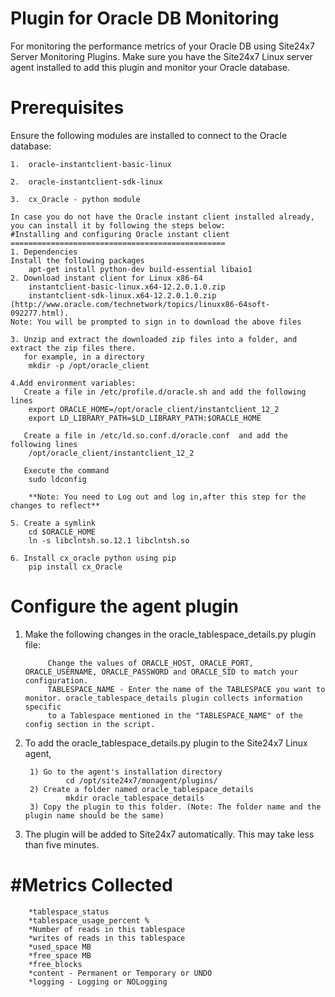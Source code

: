 Plugin for Oracle DB Monitoring
=====================================

For monitoring the performance metrics of your Oracle DB using Site24x7 Server Monitoring Plugins. Make sure you have the Site24x7 Linux server agent installed to add this plugin and monitor your Oracle database.
  

Prerequisites
=============

Ensure the following modules are installed to connect to the Oracle database:
    
    1. 	oracle-instantclient-basic-linux
	
	2.	oracle-instantclient-sdk-linux
	
    3.  cx_Oracle - python module
	
	In case you do not have the Oracle instant client installed already, you can install it by following the steps below:
	#Installing and configuring Oracle instant client
	================================================
	1. Dependencies
	Install the following packages
		apt-get install python-dev build-essential libaio1
	2. Download instant client for Linux x86-64 
		instantclient-basic-linux.x64-12.2.0.1.0.zip
		instantclient-sdk-linux.x64-12.2.0.1.0.zip  
	(http://www.oracle.com/technetwork/topics/linuxx86-64soft-092277.html).
	Note: You will be prompted to sign in to download the above files
	
	3. Unzip and extract the downloaded zip files into a folder, and extract the zip files there.
	   for example, in a directory 
		mkdir -p /opt/oracle_client 
		
	4.Add environment variables:
   	   Create a file in /etc/profile.d/oracle.sh and add the following lines
		export ORACLE_HOME=/opt/oracle_client/instantclient_12_2
		export LD_LIBRARY_PATH=$LD_LIBRARY_PATH:$ORACLE_HOME
		
	   Create a file in /etc/ld.so.conf.d/oracle.conf  and add the following lines
		/opt/oracle_client/instantclient_12_2
	   	
	   Execute the command
		sudo ldconfig
		
		**Note: You need to Log out and log in,after this step for the changes to reflect**

	5. Create a symlink 
		cd $ORACLE_HOME
		ln -s libclntsh.so.12.1 libclntsh.so
		
	6. Install cx_oracle python using pip
		pip install cx_Oracle

Configure the agent plugin
==========================
 
1. Make the following changes in the oracle_tablespace_details.py plugin file:
            
            Change the values of ORACLE_HOST, ORACLE_PORT, ORACLE_USERNAME, ORACLE_PASSWORD and ORACLE_SID to match your configuration.
            TABLESPACE_NAME - Enter the name of the TABLESPACE you want to monitor. oracle_tablespace_details plugin collects information specific 
            to a Tablespace mentioned in the "TABLESPACE_NAME" of the config section in the script.
2. To add the oracle_tablespace_details.py plugin to the Site24x7 Linux agent,
            
        1) Go to the agent's installation directory
		        cd /opt/site24x7/monagent/plugins/
	    2) Create a folder named oracle_tablespace_details
		        mkdir oracle_tablespace_details
	    3) Copy the plugin to this folder. (Note: The folder name and the plugin name should be the same)
3. The plugin will be added to Site24x7 automatically. This may take less than five minutes.


#Metrics Collected
===================
		*tablespace_status
		*tablespace_usage_percent %
		*Number of reads in this tablespace
		*writes of reads in this tablespace
		*used_space MB
		*free_space MB
		*free_blocks
		*content - Permanent or Temporary or UNDO
		*logging - Logging or NOLogging

